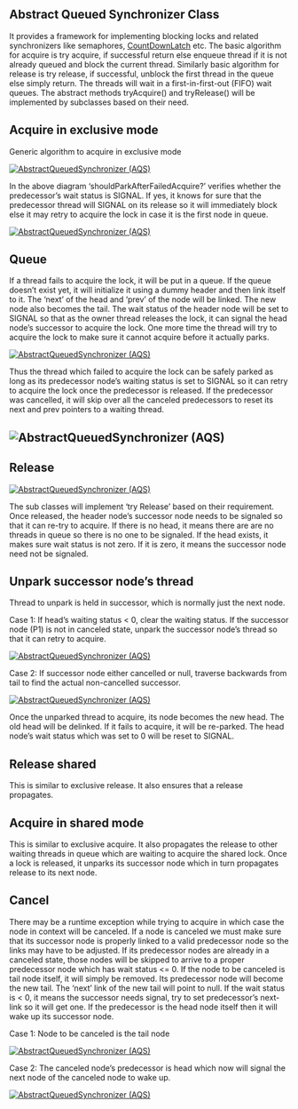 ## Abstract Queued Synchronizer Class

It provides a framework for implementing blocking locks and related synchronizers like semaphores,  [CountDownLatch](http://www.javarticles.com/2012/10/countdownlatch.html) etc. The basic algorithm for acquire is try acquire, if successful return else enqueue thread if it is not already queued and block the current thread. Similarly basic algorithm for release is try release, if successful, unblock the first thread in the queue else simply return. The threads will wait in a first-in-first-out (FIFO) wait queues.  The abstract methods tryAcquire() and tryRelease() will be implemented by subclasses based on their need.

## Acquire in exclusive mode

Generic algorithm to acquire in exclusive mode

[![AbstractQueuedSynchronizer (AQS)](http://4.bp.blogspot.com/-rJ4nDdj6v0o/UIIw86KQTBI/AAAAAAAAB6Y/mIwqh_XQX1c/s1600/AST_acquire.png "AbstractQueuedSynchronizer (AQS)")](http://4.bp.blogspot.com/-rJ4nDdj6v0o/UIIw86KQTBI/AAAAAAAAB6Y/mIwqh_XQX1c/s1600/AST_acquire.png)

In the above diagram ‘shouldParkAfterFailedAcquire?’ verifies whether the predecessor’s wait status is SIGNAL. If yes, it knows for sure that the predecessor thread will SIGNAL on its release so it will immediately block else it may retry to acquire the lock in case it is the first node in queue.

[![AbstractQueuedSynchronizer (AQS)](http://2.bp.blogspot.com/-BI-n1dZFPJQ/UIEyFpWlkhI/AAAAAAAAB5k/ovzOHn07q2U/s1600/AST_acquired_queued.png "AbstractQueuedSynchronizer (AQS)")](http://2.bp.blogspot.com/-BI-n1dZFPJQ/UIEyFpWlkhI/AAAAAAAAB5k/ovzOHn07q2U/s1600/AST_acquired_queued.png)

## Queue

If a thread fails to acquire the lock, it will be put in a queue. If the queue doesn’t exist yet, it will initialize it using a dummy header and then link itself to it. The ‘next’ of the head and ‘prev’ of the node will be linked. The new node also becomes the tail. The wait status of the header node will be set to SIGNAL so that as the owner thread releases the lock, it can signal the head node’s successor to acquire the lock. One more time the thread will try to acquire the lock to make sure it cannot acquire before it actually parks.

[![AbstractQueuedSynchronizer (AQS)](http://4.bp.blogspot.com/-0U1cmw24RPU/UIEwdjKmwxI/AAAAAAAAB5c/YCkSGRMaAfw/s1600/FirstNodeWaitSignal.png "AbstractQueuedSynchronizer (AQS)")](http://4.bp.blogspot.com/-0U1cmw24RPU/UIEwdjKmwxI/AAAAAAAAB5c/YCkSGRMaAfw/s1600/FirstNodeWaitSignal.png)

Thus the thread which failed to acquire the lock can be safely parked as long as its predecessor node’s waiting status is set to SIGNAL so it can retry to acquire the lock once the predecessor is released.
If the predecessor was cancelled, it will skip over all the canceled predecessors to reset its next and prev pointers to a waiting thread.

## ![AbstractQueuedSynchronizer (AQS)](http://4.bp.blogspot.com/-WY8tMAYuHao/UH1HrFXprHI/AAAAAAAABxk/ZiYZqaH_f0U/s400/NodeWithSomeWaitStatus.png "AbstractQueuedSynchronizer (AQS)")

## Release

[![AbstractQueuedSynchronizer (AQS)](http://1.bp.blogspot.com/-FbEv8bDUrvg/UIIz5A2eV0I/AAAAAAAAB7U/Tl_BJDTloMM/s1600/AST_release.png "AbstractQueuedSynchronizer (AQS)")](http://1.bp.blogspot.com/-FbEv8bDUrvg/UIIz5A2eV0I/AAAAAAAAB7U/Tl_BJDTloMM/s1600/AST_release.png)

The sub classes will implement ‘try Release’ based on their requirement. Once released, the header node’s successor node needs to be signaled so that it can re-try to acquire. If there is no head, it means there are are no threads in queue so there is no one to be signaled. If the head exists, it makes sure wait status is not zero. If it is zero, it means the successor node need not be signaled.

## Unpark successor node’s thread

Thread to unpark is held in successor, which is normally just the next node.

Case 1: If head’s waiting status < 0, clear the waiting status. If the successor node (P1) is not in canceled state, unpark the successor node’s thread so that it can retry to acquire.

[![AbstractQueuedSynchronizer (AQS)](http://2.bp.blogspot.com/-DpNONQNkK6M/UIKZ-pq0-6I/AAAAAAAAB9E/qhxTrd7n2Kw/s1600/unparkSuccessor.png "AbstractQueuedSynchronizer (AQS)")](http://2.bp.blogspot.com/-DpNONQNkK6M/UIKZ-pq0-6I/AAAAAAAAB9E/qhxTrd7n2Kw/s1600/unparkSuccessor.png)

Case 2: If successor node either cancelled or null, traverse backwards from tail to find the actual non-cancelled successor.

[![AbstractQueuedSynchronizer (AQS)](http://1.bp.blogspot.com/-GAw7_OHHJZU/UIKagR9H8_I/AAAAAAAAB9U/_JY_3mVqY1k/s1600/unparkSuccessor1.png "AbstractQueuedSynchronizer (AQS)")](http://1.bp.blogspot.com/-GAw7_OHHJZU/UIKagR9H8_I/AAAAAAAAB9U/_JY_3mVqY1k/s1600/unparkSuccessor1.png)

Once the unparked thread to acquire, its node becomes the new head. The old head will be delinked. If it fails to acquire, it will be re-parked. The head node’s wait status which was set to 0 will be reset to SIGNAL.

## Release shared

This is similar to exclusive release. It also ensures that a release propagates.

## Acquire in shared mode

This is similar to exclusive acquire. It also propagates the release to other waiting threads in queue which are waiting to acquire the shared lock. Once a lock is released, it unparks its successor node which in turn propagates release to its next node.

## Cancel

There may be a runtime exception while trying to acquire in which case the node in context will be canceled. If a node is canceled we must make sure that its successor node is properly linked to a valid predecessor node so the links may have to be adjusted. If its predecessor nodes are already in a canceled state, those nodes will be skipped to arrive to a proper predecessor node which has wait status <= 0.
If the node to be canceled is tail node itself, it will simply be removed. Its predecessor node will become the new tail. The ‘next’ link of the new tail will point to null.
If the wait status is < 0, it means the successor needs signal, try to set predecessor’s next-link so it will get one. If the predecessor is the head node itself then it will wake up its successor node.

Case 1: Node to be canceled is the tail node

[![AbstractQueuedSynchronizer (AQS)](http://1.bp.blogspot.com/-O9q2yuq8kzU/UIT345IoheI/AAAAAAAAB_0/v5A2a5goc_U/s1600/AST_cancel.png "AbstractQueuedSynchronizer (AQS)")](http://1.bp.blogspot.com/-O9q2yuq8kzU/UIT345IoheI/AAAAAAAAB_0/v5A2a5goc_U/s1600/AST_cancel.png)

Case 2: The canceled node’s predecessor is head which now will signal the next node of the canceled node to wake up.

[![AbstractQueuedSynchronizer (AQS)](http://1.bp.blogspot.com/-rie5gDcjQOw/UIT4DnPBTPI/AAAAAAAAB_8/N14b-MNIUJY/s400/AST_cancel_unpark.png "AbstractQueuedSynchronizer (AQS)")](http://1.bp.blogspot.com/-rie5gDcjQOw/UIT4DnPBTPI/AAAAAAAAB_8/N14b-MNIUJY/s1600/AST_cancel_unpark.png)
